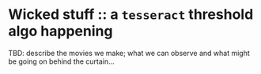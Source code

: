 # Wicked stuff :: a `tesseract` threshold algo happening

TBD: describe the movies we make; what we can observe and what might be going on behind the curtain...
